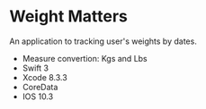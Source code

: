 # Weight Matters

An application to tracking user's weights by dates.

* Measure convertion: Kgs and Lbs
* Swift 3
* Xcode 8.3.3
* CoreData
* IOS 10.3
